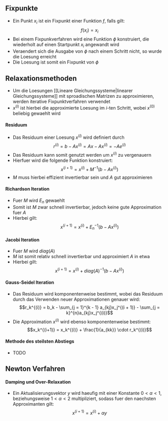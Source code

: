 ## Fixpunkte
- Ein Punkt $x_i$ ist ein Fixpunkt einer Funktion $f$, falls gilt:
$$f(x_i) = x_i$$
- Bei einem Fixpunkverfahren wird eine Funktion $\phi$ konstruiert, die wiederholt auf einen Startpunkt $x_i$ angewandt wird
- Veraendert sich die Ausgabe von $\phi$ nach einem Schritt nicht, so wurde die Loesung erreicht
- Die Loesung ist somit ein Fixpunkt von $\phi$
## Relaxationsmethoden
- Um die Loesungen [[Lineare Gleichungssysteme|linearer Gleichungssysteme]] mit sproadischen Matrizen zu approximieren, werden iterative Fixpunktverfahren verwendet
- $x^{(i)}$ ist hierbei die approximierte Loesung im $i$-ten Schritt, wobei $x^{(0)}$ beliebig gewaehlt wird
#### Residuum
- Das Residuum einer Loesung $x^{(i)}$ wird definiert durch
$$r^{(i)} = b - Ax^{(i)} = Ax - Ax^{(i)} = -Ae^{(i)}$$
- Das Residuum kann somit genutzt werden um $x^{(i)}$ zu vergenauern
- Hierfuer wird die folgende Funktion konstruiert:
$$x^{(i+1)} = x^{(i)} + M^{-1} (b - Ax^{(i)})$$
- $M$ muss hierbei effizient invertierbar sein und $A$ gut approximieren 
#### Richardson Iteration
- Fuer $M$ wird $E_n$ gewaehlt
- Somit ist $M$ zwar schnell invertierbar, jedoch keine gute Approximation fuer $A$
- Hierbei gilt:
$$x^{(i+1)} = x^{(i)} + E_n^{-1} (b - Ax^{(i)})$$
#### Jacobi Iteration
- Fuer $M$ wird $diag(A)$
- $M$ ist somit relativ schnell invertierbar und approximiert $A$ in etwa 
- Hierbei gilt:
$$x^{(i+1)} = x^{(i)} + diag(A)^{-1} (b - Ax^{(i)})$$
#### Gauss-Seidel Iteration
- Das Residuum wird komponentenweise bestimmt, wobei das Residuum durch das Verwenden neuer Approximationen genauer wird:
$$r_k^{(i)} = b_k - \sum_{j = 1}^{k - 1} a_{kj}x_j^{(i + 1)} - \sum_{j = k}^{n}a_{kj}x_j^{(i)}$$
- Die Approximation $x^{(i)}$ wird ebenso komponentenweise bestimmt:
$$x_k^{(i+1)} = x_k^{(i)} + \frac{1}{a_{kk}} \cdot r_k^{(i)}$$
#### Methode des steilsten Abstiegs
- TODO
## Newton Verfahren
#### Damping und Over-Relaxation
- Ein Aktualisierungsvektor $y$ wird haeufig mit einer Konstante $0 < \alpha < 1$, beziehungsweise $1 < \alpha < 2$ multipliziert, sodass fuer den naechsten Approximanten gilt:
$$x^{(i + 1)} = x^{(i)} + \alpha y$$